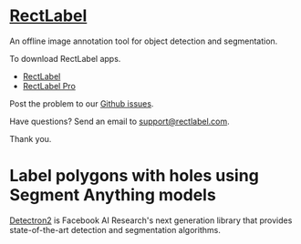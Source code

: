 # [RectLabel](https://rectlabel.com)
An offline image annotation tool for object detection and segmentation.

To download RectLabel apps.
- [RectLabel](https://apps.apple.com/app/id1210181730)
- [RectLabel Pro](https://apps.apple.com/app/id1490990105)

Post the problem to our [Github issues](https://github.com/ryouchinsa/Rectlabel-support/issues).

Have questions? Send an email to support@rectlabel.com.

Thank you.

# Label polygons with holes using Segment Anything models






[Detectron2](https://github.com/facebookresearch/detectron2) is Facebook AI Research's next generation library that provides state-of-the-art detection and segmentation algorithms.

```
```
















